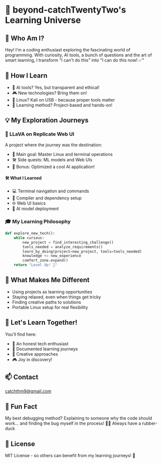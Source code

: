 # 👋 beyond-catchTwentyTwo's Learning Universe 

## 🎯 Who Am I?
Hey! I'm a coding enthusiast exploring the fascinating world of programming. With curiosity, AI tools, a bunch of questions and the art of smart learning, I transform "I can't do this" into "I can do this now! ✅"

## 🚀 How I Learn
- 🤖 AI tools? Yes, but transparent and ethical!
- 🎮 New technologies? Bring them on!
- 🐧 Linux? Kali on USB - because proper tools matter
- 🎨 Learning method? Project-based and hands-on!

## 💡 My Exploration Journeys

### 🌟 LLaVA on Replicate Web UI
A project where the journey was the destination:
- 🎯 Main goal: Master Linux and terminal operations
- 🛠️ Side quests: ML models and Web UIs
- 🌈 Bonus: Optimized a cool AI application!

#### 🛠 What I Learned
- 💻 Terminal navigation and commands
- 🔧 Compiler and dependency setup
- 🌐 Web UI basics
- 🤖 AI model deployment

### 🎓 My Learning Philosophy
```python
def explore_new_tech():
    while curious:
        new_project = find_interesting_challenge()
        tools_needed = analyze_requirements()
        learn_by_doing(project=new_project, tools=tools_needed)
        knowledge += new_experience
        comfort_zone.expand()
    return "Level Up! 🎉"
```

## 💪 What Makes Me Different
- Using projects as learning opportunities
- Staying relaxed, even when things get tricky
- Finding creative paths to solutions
- Portable Linux setup for real flexibility

## 🤝 Let's Learn Together!
You'll find here:
- 🎯 An honest tech enthusiast
- 🚀 Documented learning journeys
- 🌟 Creative approaches
- 🎮 Joy in discovery!

## 📫 Contact
catchthm9@gmail.com

## 🎲 Fun Fact
My best debugging method? Explaining to someone why the code should work... and finding the bug myself in the process! 🤷‍♂️
Always have a rubber-duck

## 📄 License
MIT License - so others can benefit from my learning journeys! 🤗

<!---
beyond-catchTwentyTwo/beyond-catchTwentyTwo is a ✨ special ✨ repository because its `README.md` (this file) appears on your GitHub profile.
You can click the Preview link to take a look at your changes.
--->
